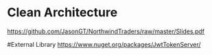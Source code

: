 # Clean Architecture
https://github.com/JasonGT/NorthwindTraders/raw/master/Slides.pdf

#External Library
https://www.nuget.org/packages/JwtTokenServer/